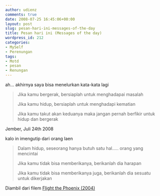 ```yaml
---
author: udienz
comments: true
date: 2008-07-25 16:45:06+00:00
layout: post
slug: pesan-hari-ini-messages-of-the-day
title: Pesan hari ini (Messages of the day)
wordpress_id: 212
categories:
- MySelf
- Perenungan
tags:
- Motd
- pesan
- Renungan
---
```


ah... akhirnya saya bisa menelurkan kata-kata lagi


<blockquote>Jika kamu bergerak, bersiaplah untuk menghadapai masalah

Jika kamu hidup, bersiaplah untuk menghadapi kematian

Jika kamu takut akan keduanya maka jangan pernah berfikir untuk hidup dan bergerak</blockquote>


Jember, Juli 24th 2008
  

kalo in imengutip dari orang laen


<blockquote>Dalam hidup, seseorang hanya butuh satu hal..... orang yang mencintai

Jika kamu tidak bisa memberikanya, berikanlah dia harapan

Jika kamu tidak bisa memberikanya juga, berikanlah dia sesuatu untuk dikerjakan</blockquote>


Diambil dari filem [Flight the Phoenix (2004)](http://en.wikipedia.org/wiki/Flight_of_the_Phoenix_(2004_film))
